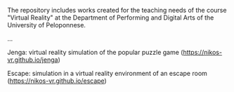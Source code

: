 The repository includes works created for the teaching needs of the course "Virtual Reality" at the Department of Performing and Digital Arts of the University of Peloponnese.

...

Jenga: virtual reality simulation of the popular puzzle game (https://nikos-vr.github.io/jenga)

Escape: simulation in a virtual reality environment of an escape room (https://nikos-vr.github.io/escape)
